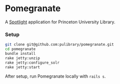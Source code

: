 # Pomegranate

A [Spotlight](https://github.com/sul-dlss/spotlight) application for Princeton University Library.

### Setup

```sh
git clone git@github.com:pulibrary/pomegranate.git
cd pomegranate
bundle install
rake jetty:unzip
rake jetty:configure_solr
rake jetty:start
```

After setup, run Pomegranate locally with `rails s`.
